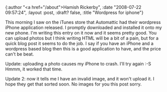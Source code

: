 {:author "<a href=\"/about\">Hamish Rickerby</a>", :date "2008-07-22 09:57:24", :layout :post, :draft? false, :title "Wordpress for iphone"}

This morning I saw on the iTunes store that Automattic had their wordpress iPhone application released. I promptly downloaded and installed it onto my new phone.  I'm writing this entry on it now and it seems pretty good. You can upload photos but I think writing HTML will be a bit of a pain, but for a quick blog post it seems to do the job. I say if you have an iPhone and a wordpress based blog then this is a good application to have, and the price can't be beat.

Update: uploading a photo causes my iPhone to crash. I'll try again :-S Hmmm, it worked that time.

Update 2: now it tells me I have an invalid image, and it won't upload it. I hope they get that sorted soon. No images for you this post sorry.   
